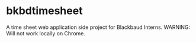 bkbdtimesheet
=============

A time sheet web application side project for Blackbaud Interns. 
WARNING: Will not work locally on Chrome.
